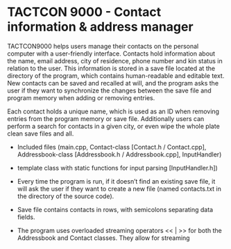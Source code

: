 # TACTCON 9000 - Contact information & address manager

TACTCON9000 helps users manage their contacts on the personal computer
with a user-friendly interface. Contacts hold information about the name,
email address, city of residence, phone number and kin status in relation to
the user. This information is stored in a save file located at the directory of the
program, which contains human-readable and editable text. New contacts can
be saved and recalled at will, and the program asks the user if they want to
synchronize the changes between the save file and program memory when
adding or removing entries.

Each contact holds a unique name, which is used as an ID when removing
entries from the program memory or save file. Additionally users can perform
a search for contacts in a given city, or even wipe the whole plate clean save
files and all.

- Included files (main.cpp, Contact-class [Contact.h / Contact.cpp], Addressbook-class [Addressbook.h / Addressbook.cpp], InputHandler)

- template class with static functions for input parsing [InputHandler.h])

- Every time the program is run, if it doesn’t find an existing save file, it will ask the user if they want to create a new file (named contacts.txt in the
  directory of the source code).
  
- Save file contains contacts in rows, with semicolons separating data fields.

- The program uses overloaded streaming operators << | >> for both the Addressbook and Contact classes. They allow for streaming
